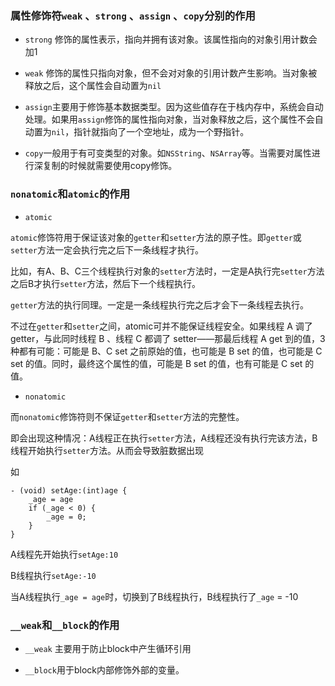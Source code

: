### 属性修饰符`weak` 、`strong` 、`assign` 、`copy`分别的作用

* `strong` 修饰的属性表示，指向并拥有该对象。该属性指向的对象引用计数会加1

* `weak` 修饰的属性只指向对象，但不会对对象的引用计数产生影响。当对象被释放之后，这个属性会自动置为`nil`

* `assign`主要用于修饰基本数据类型。因为这些值存在于栈内存中，系统会自动处理。如果用`assign`修饰的属性指向对象，当对象释放之后，这个属性不会自动置为`nil`，指针就指向了一个空地址，成为一个野指针。

* `copy`一般用于有可变类型的对象。如`NSString`、`NSArray`等。当需要对属性进行深复制的时候就需要使用copy修饰。


### `nonatomic`和`atomic`的作用


* `atomic`

`atomic`修饰符用于保证该对象的`getter`和`setter`方法的原子性。即`getter`或`setter`方法一定会执行完之后下一条线程才执行。

比如，有A、B、C三个线程执行对象的`setter`方法时，一定是A执行完`setter`方法之后B才执行`setter`方法，然后下一个线程执行。

`getter`方法的执行同理。一定是一条线程执行完之后才会下一条线程去执行。

不过在`getter`和`setter`之间，atomic可并不能保证线程安全。如果线程 A 调了 getter，与此同时线程 B 、线程 C 都调了 setter——那最后线程 A get 到的值，3种都有可能：可能是 B、C set 之前原始的值，也可能是 B set 的值，也可能是 C set 的值。同时，最终这个属性的值，可能是 B set 的值，也有可能是 C set 的值。

* `nonatomic`

而`nonatomic`修饰符则不保证`getter`和`setter`方法的完整性。

即会出现这种情况：A线程正在执行`setter`方法，A线程还没有执行完该方法，B线程开始执行`setter`方法。从而会导致脏数据出现

如

```
- (void) setAge:(int)age {
    _age = age
    if (_age < 0) {
        _age = 0;
    }
}
```

A线程先开始执行`setAge:10`

B线程执行`setAge:-10`

当A线程执行`_age = age`时，切换到了B线程执行，B线程执行了`_age` = -10

### `__weak`和`__block`的作用

* `__weak` 主要用于防止block中产生循环引用

* `__block`用于block内部修饰外部的变量。